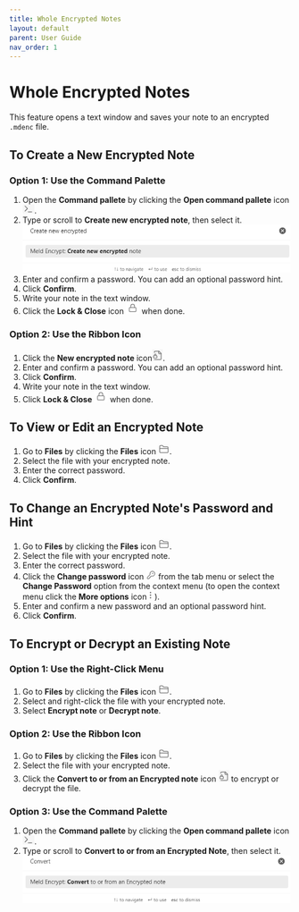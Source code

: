 ```yaml
---
title: Whole Encrypted Notes
layout: default
parent: User Guide
nav_order: 1
---
```


# Whole Encrypted Notes

This feature opens a text window and saves your note to an encrypted `.mdenc` file.

## To Create a New Encrypted Note

### Option 1: Use the Command Palette

1. Open the **Command pallete** by clicking the **Open command pallete** icon ![command_pallete](assets/cmd_pal_ico.png).
2. Type or scroll to **Create new encrypted note**, then select it.
   ![create_new](assets/cre_new_enc.png)
3. Enter and confirm a password. You can add an optional password hint. 
4. Click **Confirm**.
5. Write your note in the text window. 
6. Click the **Lock & Close** icon ![lock_and_close](assets/loc_clo_ico.png) when done. 

### Option 2: Use the Ribbon Icon

1. Click the **New encrypted note** icon![new_encrypted_note](assets/new_enc_ico.png). 
2. Enter and confirm a password. You can add an optional password hint. 
3. Click **Confirm**.
4. Write your note in the text window. 
5. Click **Lock & Close** ![lock_and_close](assets/loc_clo_ico.png) when done.

## To View or Edit an Encrypted Note

1. Go to **Files** by clicking the **Files** icon ![files](assets/fil_ico.png). 
2. Select the file with your encrypted note. 
3. Enter the correct password. 
4. Click **Confirm**.

## To Change an Encrypted Note's Password and Hint

1. Go to **Files** by clicking the **Files** icon ![files](assets/fil_ico.png).  
2. Select the file with your encrypted note. 
3. Enter the correct password. 
4. Click the **Change password** icon ![change_password](assets/cha_pas_ico.png) from the tab menu or select the **Change Password** option from the context menu (to open the context menu click the **More options** icon![more_options](assets/mor_opt_ico.png)). 
5. Enter and confirm a new password and an optional password hint.
6. Click **Confirm**.

## To Encrypt or Decrypt an Existing Note

### Option 1: Use the Right-Click Menu

1. Go to **Files** by clicking the **Files** icon ![files](assets/fil_ico.png). 
2. Select and right-click the file with your encrypted note.
3. Select **Encrypt note** or **Decrypt note**.

### Option 2: Use the Ribbon Icon

1. Go to **Files** by clicking the **Files** icon ![files](assets/fil_ico.png).
2. Select the file with your encrypted note. 
3. Click the **Convert to or from an Encrypted note** icon ![new_encrypted_note](assets/new_enc_ico.png) to encrypt or decrypt the file.

### Option 3: Use the Command Palette

1. Open the **Command pallete** by clicking the **Open command pallete** icon ![command_pallete](assets/cmd_pal_ico.png).
2. Type or scroll to **Convert to or from an Encrypted Note**, then select it.
   ![convert](assets/convert.png)
